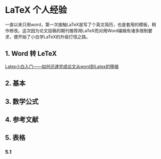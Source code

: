 # LaTeX 个人经验 
一直以来只用word，第一次接触LaTeX是写了个英文简历，也是套用的模板，稍作修改。这次因为论文投稿的期刊推荐用LaTeX而对用Word编辑有诸多限制要求，便开始了小白学LaTeX的升级打怪之路。
## 1. Word 转 LeTeX
[Latex小白入门——如何迅速完成论文从word到Latex的移植](https://blog.csdn.net/tmylzq187/article/details/51361886?utm_medium=distribute.pc_aggpage_search_result.none-task-blog-2~all~first_rank_v2~rank_v25-4-51361886.nonecase&utm_term=latex%E5%8F%AF%E4%BB%A5%E5%BF%AB%E9%80%9F%E5%B0%86%E8%AE%BA%E6%96%87%E5%AF%BC%E5%85%A5%E5%90%97&spm=1000.2123.3001.4430)
## 2. 基本

## 3. 数学公式

## 4. 参考文献

## 5. 表格
### 5.1 

